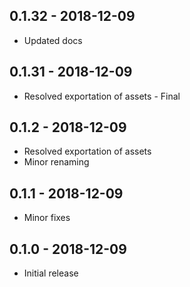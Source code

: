 
## 0.1.32 - 2018-12-09

* Updated docs

## 0.1.31 - 2018-12-09

* Resolved exportation of assets - Final

## 0.1.2 - 2018-12-09

* Resolved exportation of assets
* Minor renaming

## 0.1.1 - 2018-12-09

* Minor fixes

## 0.1.0 - 2018-12-09

* Initial release
